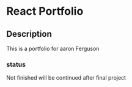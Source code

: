# React Portfolio

## Description 
This is a portfolio for aaron Ferguson


### status
Not finished will be continued after final project
